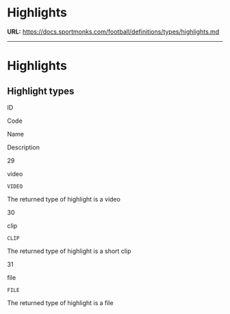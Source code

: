 # Highlights

**URL:** https://docs.sportmonks.com/football/definitions/types/highlights.md

---

# Highlights

## Highlight types

ID

Code

Name

Description

29

video

`VIDEO`

The returned type of highlight is a video

30

clip

`CLIP`

The returned type of highlight is a short clip

31

file

`FILE`

The returned type of highlight is a file